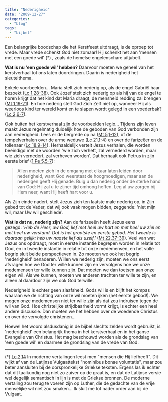 ```yaml
---
title: "Nederigheid"
date: "2009-12-27"
categories: 
  - "blog"
tags: 
  - "bijbel"
---
```


Een belangrijke boodschap die het Kerstfeest uitdraagt, is de oproep tot vrede. Maar vrede schenkt God niet zomaar! Hij schenkt het aan 'mensen met een goede wil' (\*) , zoals de hemelse engelenschare uitjubelt.  
  
**Wat is nu 'een goede wil' hebben?** Daarvoor moeten we geheel van het kerstverhaal tot ons laten doordringen. Daarin is nederigheid het sleutelthema.

Enkele voorbeelden... Maria stelt zich nederig op, als de engel Gabriël haar bezoekt ([Lc 1,28-38](https://rkbijbel.nl/kbs/bijbel/neovulgaat/willibrord1975/lucas/1)). Ook Jozef stelt zich nederig op als hij van de engel te horen krijgt dat het kind dat Maria draagt, de mensheid redding zal brengen ([Mt 1,19-21](https://rkbijbel.nl/kbs/bijbel/neovulgaat/willibrord1975/matteus/1)). En hoe nederig stelt God Zich Zelf niet op, wanneer Hij als weerloos kind ter wereld komt en te slapen wordt gelegd in een voederbak? ([Lc 2,6-7](https://rkbijbel.nl/kbs/bijbel/neovulgaat/willibrord1975/lucas/2)).

Ook buiten het kerstverhaal zijn de voorbeelden legio... Tijdens zijn leven maakt Jezus regelmatig duidelijk hoe de geboden van God verbonden zijn aan nederigheid. Lees er de bergrede op na ([Mt 5,1-12](https://rkbijbel.nl/kbs/bijbel/neovulgaat/willibrord1975/matteus/5)), of de tempelverhalen over de arme weduwe ([Lc 21,1-4](https://rkbijbel.nl/kbs/bijbel/neovulgaat/willibrord1975/lucas/21)) en over de farizeëer en de tollenaar ([Lc 18,9-14](https://rkbijbel.nl/kbs/bijbel/neovulgaat/willibrord1975/lucas/18)). Herhaaldelijk vertelt Jezus verhalen, die worden beëindigd met de woorden 'wie zich verheft, zal vernederd worden, maar wie zich vernedert, zal verheven worden'. Dat herhaalt ook Petrus in zijn eerste brief ([1 Pe 5,5-7](https://rkbijbel.nl/kbs/bijbel/neovulgaat/willibrord1975/1petrus/5)):

> Allen moeten zich in de omgang met elkaar laten leiden door nederigheid, want God weerstaat de hoogmoedigen, maar aan de nederigen geeft Hij genade. Buig u dan nederig onder de sterke hand van God: Hij zal u te zijner tijd omhoog heffen. Leg al uw zorgen bij Hem neer, want Hij heeft hart voor u.

Als Zijn einde nadert, stelt Jezus zich ten laatste male nederig op, in Zijn gebed tot de Vader, dat wij ook vaak mogen bidden, zeggende: 'niet mijn wil, maar Uw wil geschiede'.

**Wat is dat nu, nederig zijn?** Aan de farizeeën heeft Jezus eens gezegd: _'Heb de Heer, uw God, lief met heel uw hart en met heel uw ziel en met heel uw verstand. Dat is het grootste en eerste gebod. Het tweede is daaraan gelijk: heb uw naaste lief als uzelf.'_ ([Mt 22,37-39](https://rkbijbel.nl/kbs/bijbel/neovulgaat/willibrord1975/matteus/22)). Veel van wat Jezus ons opdraagt, moet in eerste instantie begrepen worden in relatie tot God, en in tweede instantie in relatie tot onze medemensen, en het volle begrip sluit beide perspectieven in. Zo moeten we ook het begrip 'nederigheid' benaderen. Willen we nederig zijn, moeten we ons eerst afvragen hoe we God ter wille kunnen zijn en vervolgens hoe we onze medemensen ter wille kunnen zijn. Dat moeten we dan toetsen aan onze eigen wil. Als we kunnen, moeten we anderen trachten ter wille te zijn, en alleen al daardoor zijn we ook God terwille.

Nederigheid is echter geen slaafsheid. Gods wil is en blijft het kompas waaraan we de richting van onze wil moeten ijken (het eerste gebod!). We mogen onze medemensen niet ter wille zijn als dat zou indruisen tegen de wil van God. Hoe christelijke strijdbaarheid vormt krijgt, is echter een heel andere discussie. Dan moeten we het hebben over de woedende Christus en over de vervolgde christenen...

Hoewel het woord alsdusdanig in de bijbel slechts zelden wordt gebruikt, is 'nederigheid' een belangrijk thema in het kerstverhaal en in het ganse Evangelie van Christus. Het mag beschouwd worden als de grondslag van 'een goede wil' en daarmee de grondslag van de vrede van God.

* * *

(\*) [Lc 2,14](https://rkbijbel.nl/kbs/bijbel/neovulgaat/willibrord1975/lucas/2) In moderne vertalingen leest men "mensen die Hij liefheeft". Dit wijkt af van de Latijnse Vulgaattekst "hominibus bonae voluntatis", maar zou beter aansluiten bij de oorspronkelijke Griekse teksten. Ergens las ik echter dat dit taalkundig nog niet zo zuiver op de graat is, en dat de Latijnse versie wel degelijk semantisch in lijn is met de Griekse bronnen. De moderne vertaling zou terug te voeren zijn op Luther, die de gedachte van de vrije menselijke wil niet zou smaken... Ik sluit me tot nader order aan bij de Vulgaat.
